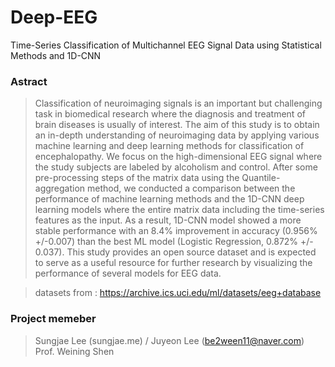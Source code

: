# Deep-EEG
Time-Series Classification of Multichannel EEG Signal Data using Statistical Methods and 1D-CNN

### Astract
> Classification of neuroimaging signals is an important but challenging task in biomedical research where the diagnosis and treatment of brain diseases is usually of interest. The aim of this study is to obtain an in-depth understanding of neuroimaging data by applying various machine learning and deep learning methods for classification of encephalopathy. We focus on the high-dimensional EEG signal where the study subjects are labeled by alcoholism and control. After some pre-processing steps of the matrix data using the Quantile-aggregation method, we conducted a comparison between the performance of machine learning methods and the 1D-CNN deep learning models where the entire matrix data including the time-series features as the input. As a result, 1D-CNN model showed a more stable performance with an 8.4% improvement in accuracy (0.956% +/-0.007) than the best ML model (Logistic Regression, 0.872% +/- 0.037). This study provides an open source dataset and is expected to serve as a useful resource for further research by visualizing the performance of several models for EEG data.

> datasets from : https://archive.ics.uci.edu/ml/datasets/eeg+database


### Project memeber
> Sungjae Lee (sungjae.me) / Juyeon Lee (be2ween11@naver.com)</br>
> Prof. Weining Shen
